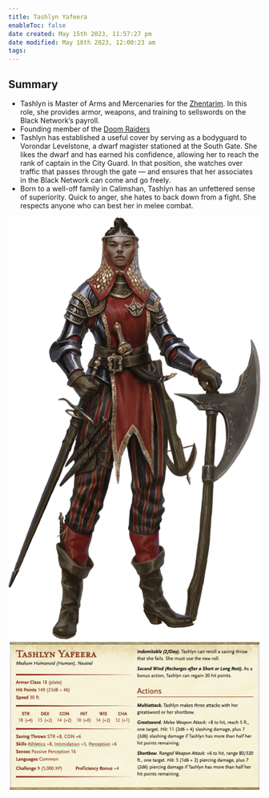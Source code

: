```yaml
---
title: Tashlyn Yafeera
enableToc: false
date created: May 15th 2023, 11:57:27 pm
date modified: May 16th 2023, 12:00:23 am
tags: 
---
```

## Summary
- Tashlyn is Master of Arms and Mercenaries for the [Zhentarim](../Factions/Zhentarim.md). In this role, she provides armor, weapons, and training to sellswords on the Black Network’s payroll.
- Founding member of the [Doom Raiders](../Factions/Doom%20Raiders.md)
- Tashlyn has established a useful cover by serving as a bodyguard to Vorondar Levelstone, a dwarf magister stationed at the South Gate. She likes the dwarf and has earned his confidence, allowing her to reach the rank of captain in the City Guard. In that position, she watches over traffic that passes through the gate — and ensures that her associates in the Black Network can come and go freely.
- Born to a well-off family in Calimshan, Tashlyn has an unfettered sense of superiority. Quick to anger, she hates to back down from a fight. She respects anyone who can best her in melee combat.

![](../attachments/Pasted%20image%2020230515235853.png)
![](../attachments/Pasted%20image%2020230515235918.png)

